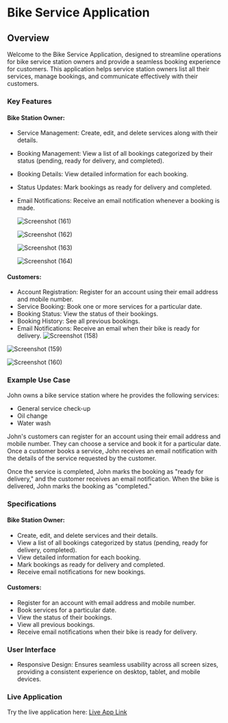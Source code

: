 # Bike Service Application

## Overview

Welcome to the Bike Service Application, designed to streamline operations for bike service station owners and provide a seamless booking experience for customers. This application helps service station owners list all their services, manage bookings, and communicate effectively with their customers.

### Key Features

#### Bike Station Owner:
- Service Management: Create, edit, and delete services along with their details.
- Booking Management: View a list of all bookings categorized by their status (pending, ready for delivery, and completed).
- Booking Details: View detailed information for each booking.
- Status Updates: Mark bookings as ready for delivery and completed.
- Email Notifications: Receive an email notification whenever a booking is made.

  ![Screenshot (161)](https://github.com/user-attachments/assets/e4c4ab1b-f239-4479-ad8e-84bcdc0fc73b)
  
  ![Screenshot (162)](https://github.com/user-attachments/assets/b650be3c-fb3e-4fc6-995e-eb74943f9ce7)
  
  ![Screenshot (163)](https://github.com/user-attachments/assets/952bbc4f-1311-40c3-af51-b6dac7fa106d)
  
  ![Screenshot (164)](https://github.com/user-attachments/assets/54efbea4-1be1-4742-85d4-09500f771439)

#### Customers:
- Account Registration: Register for an account using their email address and mobile number.
- Service Booking: Book one or more services for a particular date.
- Booking Status: View the status of their bookings.
- Booking History: See all previous bookings.
- Email Notifications: Receive an email when their bike is ready for delivery.
![Screenshot (158)](https://github.com/user-attachments/assets/c2ef50f0-9ed1-4f42-a977-13f876c115e7)

![Screenshot (159)](https://github.com/user-attachments/assets/b4468bfa-9ef6-4518-a08a-267b3d5758bc)

![Screenshot (160)](https://github.com/user-attachments/assets/dad9c49c-b5f4-42cd-a1b1-cb1d554ffd75)


### Example Use Case
John owns a bike service station where he provides the following services:
- General service check-up
- Oil change
- Water wash

John's customers can register for an account using their email address and mobile number. They can choose a service and book it for a particular date. Once a customer books a service, John receives an email notification with the details of the service requested by the customer.

Once the service is completed, John marks the booking as "ready for delivery," and the customer receives an email notification. When the bike is delivered, John marks the booking as "completed."

### Specifications

#### Bike Station Owner:
- Create, edit, and delete services and their details.
- View a list of all bookings categorized by status (pending, ready for delivery, completed).
- View detailed information for each booking.
- Mark bookings as ready for delivery and completed.
- Receive email notifications for new bookings.

#### Customers:
- Register for an account with email address and mobile number.
- Book services for a particular date.
- View the status of their bookings.
- View all previous bookings.
- Receive email notifications when their bike is ready for delivery.

### User Interface

- Responsive Design: Ensures seamless usability across all screen sizes, providing a consistent experience on desktop, tablet, and mobile devices.

### Live Application

Try the live application here: [Live App Link](https://main--bike-service-app000.netlify.app)
